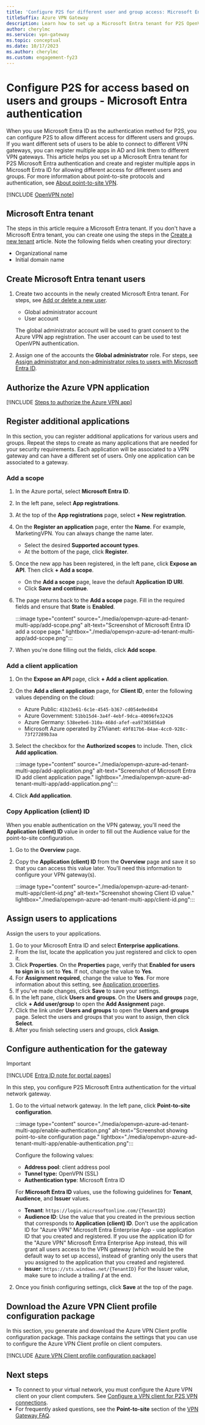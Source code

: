 ```yaml
---
title: 'Configure P2S for different user and group access: Microsoft Entra authentication and multi app'
titleSuffix: Azure VPN Gateway
description: Learn how to set up a Microsoft Entra tenant for P2S OpenVPN authentication and register multiple apps in Microsoft Entra ID to allow different access for different users and groups.
author: cherylmc
ms.service: vpn-gateway
ms.topic: conceptual
ms.date: 10/17/2023
ms.author: cherylmc
ms.custom: engagement-fy23
---
```


# Configure P2S for access based on users and groups - Microsoft Entra authentication

When you use Microsoft Entra ID as the authentication method for P2S, you can configure P2S to allow different access for different users and groups. If you want different sets of users to be able to connect to different VPN gateways, you can register multiple apps in AD and link them to different VPN gateways. This article helps you set up a Microsoft Entra tenant for P2S Microsoft Entra authentication and create and register multiple apps in Microsoft Entra ID for allowing different access for different users and groups. For more information about point-to-site protocols and authentication, see [About point-to-site VPN](point-to-site-about.md).

[!INCLUDE [OpenVPN note](../../includes/vpn-gateway-openvpn-auth-include.md)]

<a name='azure-ad-tenant'></a>

## Microsoft Entra tenant

The steps in this article require a Microsoft Entra tenant. If you don't have a Microsoft Entra tenant, you can create one using the steps in the [Create a new tenant](../active-directory/fundamentals/active-directory-access-create-new-tenant.md) article. Note the following fields when creating your directory:

* Organizational name
* Initial domain name

<a name='create-azure-ad-tenant-users'></a>

## Create Microsoft Entra tenant users

1. Create two accounts in the newly created Microsoft Entra tenant. For steps, see [Add or delete a new user](../active-directory/fundamentals/add-users-azure-active-directory.md).

   * Global administrator account
   * User account

   The global administrator account will be used to grant consent to the Azure VPN app registration. The user account can be used to test OpenVPN authentication.

1. Assign one of the accounts the **Global administrator** role. For steps, see  [Assign administrator and non-administrator roles to users with Microsoft Entra ID](../active-directory/fundamentals/active-directory-users-assign-role-azure-portal.md).

## Authorize the Azure VPN application

[!INCLUDE [Steps to authorize the Azure VPN app](../../includes/vpn-gateway-vwan-azure-ad-tenant.md)]

## Register additional applications

In this section, you can register additional applications for various users and groups. Repeat the steps to create as many applications that are needed for your security requirements. Each application will be associated to a VPN gateway and can have a different set of users. Only one application can be associated to a gateway.

### Add a scope

1. In the Azure portal, select **Microsoft Entra ID**.
1. In the left pane, select **App registrations**.
1. At the top of the **App registrations** page, select **+ New registration**.
1. On the **Register an application** page, enter the **Name**. For example, MarketingVPN. You can always change the name later.
   * Select the desired **Supported account types**.
   * At the bottom of the page, click **Register**.
1. Once the new app has been registered, in the left pane, click **Expose an API**. Then click **+ Add a scope**.
   * On the **Add a scope** page, leave the default **Application ID URI**.
   * Click **Save and continue**.
1. The page returns back to the **Add a scope** page. Fill in the required fields and ensure that **State** is **Enabled**.

   :::image type="content" source="./media/openvpn-azure-ad-tenant-multi-app/add-scope.png" alt-text="Screenshot of Microsoft Entra ID add a scope page." lightbox="./media/openvpn-azure-ad-tenant-multi-app/add-scope.png":::
1. When you're done filling out the fields, click **Add scope**.

### Add a client application

1. On the **Expose an API** page, click **+ Add a client application**.
1. On the **Add a client application** page, for **Client ID**, enter the following values depending on the cloud:

    * Azure Public: `41b23e61-6c1e-4545-b367-cd054e0ed4b4`
    * Azure Government: `51bb15d4-3a4f-4ebf-9dca-40096fe32426`
    * Azure Germany: `538ee9e6-310a-468d-afef-ea97365856a9`
    * Microsoft Azure operated by 21Vianet: `49f817b6-84ae-4cc0-928c-73f27289b3aa`
1. Select the checkbox for the **Authorized scopes** to include. Then, click **Add application**.

   :::image type="content" source="./media/openvpn-azure-ad-tenant-multi-app/add-application.png" alt-text="Screenshot of Microsoft Entra ID add client application page." lightbox="./media/openvpn-azure-ad-tenant-multi-app/add-application.png":::

1. Click **Add application**.

### Copy Application (client) ID

When you enable authentication on the VPN gateway, you'll need the **Application (client) ID** value in order to fill out the Audience value for the point-to-site configuration.

1. Go to the **Overview** page.

1. Copy the **Application (client) ID** from the **Overview** page and save it so that you can access this value later. You'll need this information to configure your VPN gateway(s).

   :::image type="content" source="./media/openvpn-azure-ad-tenant-multi-app/client-id.png" alt-text="Screenshot showing Client ID value." lightbox="./media/openvpn-azure-ad-tenant-multi-app/client-id.png":::

## Assign users to applications

Assign the users to your applications.

1. Go to your Microsoft Entra ID and select **Enterprise applications**.
1. From the list, locate the application you just registered and click to open it.
1. Click **Properties**. On the **Properties** page, verify that **Enabled for users to sign in** is set to **Yes**. If not, change the value to **Yes**.
1. For **Assignment required**, change the value to **Yes**. For more information about this setting, see [Application properties](../active-directory/manage-apps/application-properties.md#enabled-for-users-to-sign-in).
1. If you've made changes, click **Save** to save your settings.
1. In the left pane, click **Users and groups**. On the **Users and groups** page, click **+ Add user/group** to open the **Add Assignment** page.
1. Click the link under **Users and groups** to open the **Users and groups** page. Select the users and groups that you want to assign, then click **Select**.
1. After you finish selecting users and groups, click **Assign**.

## Configure authentication for the gateway

> [!IMPORTANT]
> [!INCLUDE [Entra ID note for portal pages](../../includes/vpn-gateway-entra-portal-note.md)]

In this step, you configure P2S Microsoft Entra authentication for the virtual network gateway.

1. Go to the virtual network gateway. In the left pane, click **Point-to-site configuration**.

   :::image type="content" source="./media/openvpn-azure-ad-tenant-multi-app/enable-authentication.png" alt-text="Screenshot showing point-to-site configuration page." lightbox="./media/openvpn-azure-ad-tenant-multi-app/enable-authentication.png":::

   Configure the following values:

   * **Address pool**: client address pool
   * **Tunnel type:** OpenVPN (SSL)
   * **Authentication type**: Microsoft Entra ID

   For **Microsoft Entra ID** values, use the following guidelines for **Tenant**, **Audience**, and **Issuer** values.

   * **Tenant**: `https://login.microsoftonline.com/{TenantID}`
   * **Audience ID**: Use the value that you created in the previous section that corresponds to **Application (client) ID**. Don't use the application ID for "Azure VPN" Microsoft Entra Enterprise App - use application ID that you created and registered. If you use the application ID for the "Azure VPN" Microsoft Entra Enterprise App instead, this will grant all users access to the VPN gateway (which would be the default way to set up access), instead of granting only the users that you assigned to the application that you created and registered.
   * **Issuer**: `https://sts.windows.net/{TenantID}`  For the Issuer value, make sure to include a trailing **/** at the end.

1. Once you finish configuring settings, click **Save** at the top of the page.

## Download the Azure VPN Client profile configuration package

In this section, you generate and download the Azure VPN Client profile configuration package. This package contains the settings that you can use to configure the Azure VPN Client profile on client computers.

[!INCLUDE [Azure VPN Client profile configuration package](../../includes/vpn-gateway-point-to-site-client-package-download.md)]

## Next steps

* To connect to your virtual network, you must configure the Azure VPN client on your client computers. See [Configure a VPN client for P2S VPN connections](openvpn-azure-ad-client.md).
* For frequently asked questions, see the **Point-to-site** section of the [VPN Gateway FAQ](vpn-gateway-vpn-faq.md#P2S).
